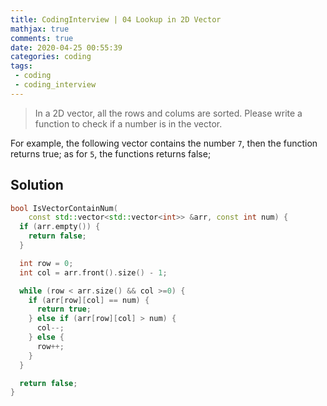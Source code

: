 ```yaml
---
title: CodingInterview | 04 Lookup in 2D Vector
mathjax: true
comments: true
date: 2020-04-25 00:55:39
categories: coding
tags:
 - coding
 - coding_interview
---
```

> In a 2D vector, all the rows and colums are sorted. Please write a function to check if a number is in the vector.

For example, the following vector contains the number `7`, then the function returns true; as for `5`, the functions returns false;
<!-- more -->
## Solution
```C++
bool IsVectorContainNum(
    const std::vector<std::vector<int>> &arr, const int num) {
  if (arr.empty()) {
    return false;
  }

  int row = 0;
  int col = arr.front().size() - 1;

  while (row < arr.size() && col >=0) {
    if (arr[row][col] == num) {
      return true;
    } else if (arr[row][col] > num) {
      col--;
    } else {
      row++;
    }
  }

  return false;
}
```

